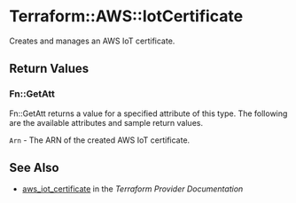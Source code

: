 # Terraform::AWS::IotCertificate

Creates and manages an AWS IoT certificate.

## Return Values

### Fn::GetAtt

Fn::GetAtt returns a value for a specified attribute of this type. The following are the available attributes and sample return values.

`Arn` - The ARN of the created AWS IoT certificate.

## See Also

* [aws_iot_certificate](https://www.terraform.io/docs/providers/aws/r/iot_certificate.html) in the _Terraform Provider Documentation_